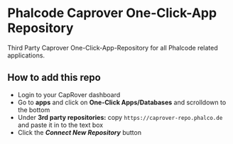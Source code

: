 # Phalcode Caprover One-Click-App Repository

Third Party Caprover One-Click-App-Repository for all Phalcode related applications.

## How to add this repo

- Login to your CapRover dashboard
- Go to **apps** and click on **One-Click Apps/Databases** and scrolldown to the bottom
- Under **3rd party repositories:** copy `https://caprover-repo.phalco.de` and paste it in to the text box
- Click the **_Connect New Repository_** button

